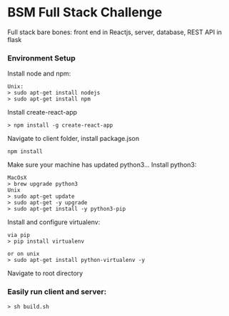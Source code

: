 # BSM Full Stack Challenge
Full stack bare bones: front end in Reactjs, server, database, REST API in flask

### Environment Setup

Install node and npm:

```
Unix:
> sudo apt-get install nodejs
> sudo apt-get install npm
```

Install create-react-app
```
> npm install -g create-react-app
```
Navigate to client folder, install package.json
```
npm install
```

Make sure your machine has updated python3...
Install python3:
```
MacOsX
> brew upgrade python3
Unix
> sudo apt-get update
> sudo apt-get -y upgrade
> sudo apt-get install -y python3-pip
```

Install and configure virtualenv:
```
via pip
> pip install virtualenv

or on unix
> sudo apt-get install python-virtualenv -y
```

Navigate to root directory
### Easily run client and server:
```
> sh build.sh
```